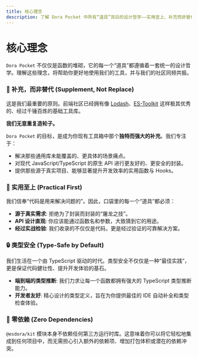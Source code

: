 ```yaml
---
title: 核心理念
description: 了解 Dora Pocket 中所有“道具”背后的设计哲学——实用至上、补充而非替代、以及对类型安全的极致追求。
---
```


# 核心理念

`Dora Pocket` 不仅仅是函数的堆砌，它的每一个“道具”都遵循着一套统一的设计哲学。理解这些理念，将帮助你更好地使用我们的工具，并与我们的社区同频共振。

### 🧩 补充，而非替代 (Supplement, Not Replace)

这是我们最重要的原则。前端社区已经拥有像 [Lodash](https://lodash.com/)、[ES-Toolkit](https://es-toolkit.dev/) 这样极其优秀的、经过千锤百炼的基础工具库。

**我们无意重复造轮子。**

`Dora Pocket` 的目标，是成为你现有工具箱中那个**独特而强大的补充**。我们专注于：

- 解决那些通用库未能覆盖的、更具体的场景痛点。
- 对现代 JavaScript/TypeScript 的原生 API 进行更友好的、更安全的封装。
- 提供那些源于真实项目、能够显著提升开发效率的实用函数与 Hooks。

### 🎯 实用至上 (Practical First)

我们信奉“代码是用来解决问题的”。因此，口袋里的每一个“道具”都必须：

- **源于真实需求**: 拒绝为了封装而封装的“屠龙之技”。
- **API 设计直观**: 你应该能通过函数名和参数，大致猜到它的用途。
- **经过实战检验**: 我们收录的不仅仅是代码，更是经过验证的可靠解决方案。

### 🔒 类型安全 (Type-Safe by Default)

我们生活在一个由 TypeScript 驱动的时代。类型安全不仅仅是一种“最佳实践”，更是保证代码健壮性、提升开发体验的基石。

- **端到端的类型推断**: 我们力求让每一个函数都拥有强大的 TypeScript 类型推断能力。
- **开发者友好**: 精心设计的类型定义，旨在为你提供最佳的 IDE 自动补全和类型检查体验。

### 🌳 零依赖 (Zero Dependencies)

`@esdora/kit` 模块本身不依赖任何第三方运行时库。这意味着你可以将它轻松地集成到任何项目中，而无需担心引入额外的依赖项、增加打包体积或潜在的依赖冲突。
